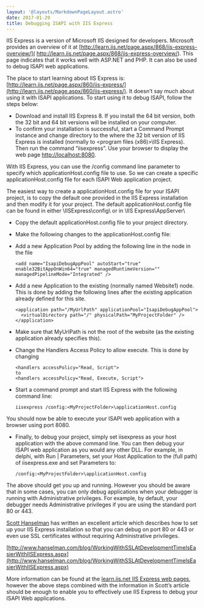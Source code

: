 ```yaml
---
layout: '@layouts/MarkdownPageLayout.astro'
date: 2017-01-29
title: Debugging ISAPI with IIS Express
---
```


IIS Express is a version of Microsoft IIS designed for developers.  Microsoft provides an overview of it at [http://learn.iis.net/page.aspx/868/iis-express-overview/]( http://learn.iis.net/page.aspx/868/iis-express-overview/).  This page indicates that it works well with ASP.NET and PHP.  It can also be used to debug ISAPI web applications.

The place to start learning about IIS Express is: [http://learn.iis.net/page.aspx/860/iis-express/](http://learn.iis.net/page.aspx/860/iis-express/).  It doesn’t say much about using it with ISAPI applications.  To start using it to debug ISAPI, follow the steps below:

* Download and install IIS Express 8.  If you install the 64 bit version, both the 32 bit and 64 bit versions will be installed on your computer.
* To confirm your installation is successful, start a Command Prompt instance and change directory to the where the 32 bit version of IIS Express is installed (normally to <program files (x86)>\IIS Express).  Then run the command “iisexpress”.  Use your browser to display the web page [http://localhost:8080](http://localhost:8080).

 With IIS Express, you can use the /config command line parameter to specify which applicationHost.config file to use.  So we can create a specific applicationHost.config file for each ISAPI Web application project.

 The easiest way to create a applicationHost.config file for your ISAPI project, is to copy the default one provided in the IIS Express installation and then modify it for your project.  The default applicationHost.config file can be found in either <My Documents>\IISExpress\config\ or in <Program Files>\IIS Express\AppServer\

* Copy the default applicationHost.config file to your project directory.
* Make the following changes to the applicationHost.config file:
* Add a new Application Pool by adding the following line in the <applicationPools> node in the file

    ```
    <add name="IsapiDebugAppPool" autoStart="true" enable32BitAppOnWin64="true" managedRuntimeVersion="" managedPipelineMode="Integrated" />
    ```
* Add a new Application to the existing <site> (normally named Website1) node. This is done by adding the following lines after the existing application already defined for this site.

    ```
    <application path="/MyUrlPath" applicationPool="IsapiDebugAppPool">
      <virtualDirectory path="/" physicalPath="MyProjectFolder" />
    </application>
    ```
* Make sure that MyUrlPath is not the root of the website (as the existing application already specifies this).
* Change the Handlers Access Policy to allow execute.  This is done by changing

    ```
    <handlers accessPolicy="Read, Script">
    to
    <handlers accessPolicy="Read, Execute, Script">
    ```
* Start a command prompt and start IIS Express with the following command line:

    ```
    iisexpress /config:<MyProjectFolder>\applicationHost.config
    ```

You should now be able to execute your ISAPI web application with a browser using port 8080.

* Finally, to debug your project, simply set iisexpress as your host application with the above command line.  You can then debug your ISAPI web application as you would any other DLL.  For example, in delphi, with Run | Parameters, set your Host Application to the (full path) of iisexpress.exe and set Parameters to:

    ```
    /config:<MyProjectFolder>\applicationHost.config
    ```

The above should get you up and running.  However you should be aware that in some cases, you can only debug applications when your debugger is running with Administrative privileges.  For example, by default, your debugger needs Administrative privileges if you are using the standard port 80 or 443.  

[Scott Hanselman](http://www.hanselman.com/) has written an excellent article which describes how to set up your IIS Express installation so that you can debug on port 80 or 443 or even use SSL certificates without requiring Administrative privileges.

[http://www.hanselman.com/blog/WorkingWithSSLAtDevelopmentTimeIsEasierWithIISExpress.aspx](http://www.hanselman.com/blog/WorkingWithSSLAtDevelopmentTimeIsEasierWithIISExpress.aspx)

More information can be found at the [learn.iis.net IIS Express web pages](http://learn.iis.net/page.aspx/868/iis-express-overview/), however the above steps combined with the information in Scott’s article should be enough to enable you to effectively use IIS Express to debug your ISAPI Web applications.
